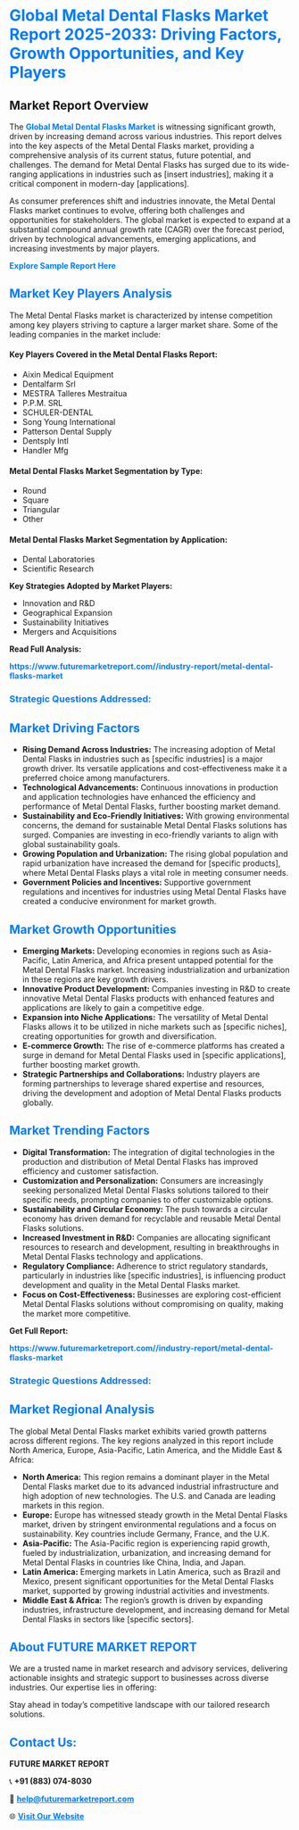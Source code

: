 <h1 style="color: #007BFF;">Global Metal Dental Flasks Market Report 2025-2033: Driving Factors, Growth Opportunities, and Key Players</h1>

<section id="overview">
<h2>Market Report Overview</h2>
<p>The <a href="https://www.futuremarketreport.com//industry-report/metal-dental-flasks-market" style="color: #007BFF; text-decoration: none;"><strong>Global Metal Dental Flasks Market</strong></a> is witnessing significant growth, driven by increasing demand across various industries. This report delves into the key aspects of the Metal Dental Flasks market, providing a comprehensive analysis of its current status, future potential, and challenges. The demand for Metal Dental Flasks has surged due to its wide-ranging applications in industries such as [insert industries], making it a critical component in modern-day [applications].</p>
<p>As consumer preferences shift and industries innovate, the Metal Dental Flasks market continues to evolve, offering both challenges and opportunities for stakeholders. The global market is expected to expand at a substantial compound annual growth rate (CAGR) over the forecast period, driven by technological advancements, emerging applications, and increasing investments by major players.</p>
</section>

<section id="overview">
<p><a href="https://www.futuremarketreport.com//request-sample/reportId=50110" style="color: #007BFF; text-decoration: none;"><strong>Explore Sample Report Here</strong></a></p>
</section>

<section id="key-players">
<h2 style="color: #007BFF;">Market Key Players Analysis</h2>
<p>The Metal Dental Flasks market is characterized by intense competition among key players striving to capture a larger market share. Some of the leading companies in the market include:</p>
<h4>Key Players Covered in the Metal Dental Flasks Report:</h4>
<ul><li>Aixin Medical Equipment</li><li>Dentalfarm Srl</li><li>MESTRA Talleres Mestraitua</li><li>P.P.M. SRL</li><li>SCHULER-DENTAL</li><li>Song Young International</li><li>Patterson Dental Supply</li><li>Dentsply Intl</li><li>Handler Mfg</li></ul>
<h4>Metal Dental Flasks Market Segmentation by Type:</h4>
<ul><li>Round</li><li>Square</li><li>Triangular</li><li>Other</li></ul>

<h4>Metal Dental Flasks Market Segmentation by Application:</h4>
<ul><li>Dental Laboratories</li><li>Scientific Research</li></ul>
<p><strong>Key Strategies Adopted by Market Players:</strong></p>
<ul>
<li>Innovation and R&D</li>
<li>Geographical Expansion</li>
<li>Sustainability Initiatives</li>
<li>Mergers and Acquisitions</li>
</ul>
</section>

<section>
<p><strong>Read Full Analysis: </strong></p><a href="https://www.futuremarketreport.com//industry-report/metal-dental-flasks-market" style="color: #007BFF; text-decoration: none;"><strong>https://www.futuremarketreport.com//industry-report/metal-dental-flasks-market</strong></a>
<h3 style="color: #007BFF;">Strategic Questions Addressed:</h3>
</section>

<section id="driving-factors">
<h2 style="color: #007BFF;">Market Driving Factors</h2>
<ul>
<li><strong>Rising Demand Across Industries:</strong> The increasing adoption of Metal Dental Flasks in industries such as [specific industries] is a major growth driver. Its versatile applications and cost-effectiveness make it a preferred choice among manufacturers.</li>
<li><strong>Technological Advancements:</strong> Continuous innovations in production and application technologies have enhanced the efficiency and performance of Metal Dental Flasks, further boosting market demand.</li>
<li><strong>Sustainability and Eco-Friendly Initiatives:</strong> With growing environmental concerns, the demand for sustainable Metal Dental Flasks solutions has surged. Companies are investing in eco-friendly variants to align with global sustainability goals.</li>
<li><strong>Growing Population and Urbanization:</strong> The rising global population and rapid urbanization have increased the demand for [specific products], where Metal Dental Flasks plays a vital role in meeting consumer needs.</li>
<li><strong>Government Policies and Incentives:</strong> Supportive government regulations and incentives for industries using Metal Dental Flasks have created a conducive environment for market growth.</li>
</ul>
</section>

<section id="growth-opportunities">
<h2 style="color: #007BFF;">Market Growth Opportunities</h2>
<ul>
<li><strong>Emerging Markets:</strong> Developing economies in regions such as Asia-Pacific, Latin America, and Africa present untapped potential for the Metal Dental Flasks market. Increasing industrialization and urbanization in these regions are key growth drivers.</li>
<li><strong>Innovative Product Development:</strong> Companies investing in R&D to create innovative Metal Dental Flasks products with enhanced features and applications are likely to gain a competitive edge.</li>
<li><strong>Expansion into Niche Applications:</strong> The versatility of Metal Dental Flasks allows it to be utilized in niche markets such as [specific niches], creating opportunities for growth and diversification.</li>
<li><strong>E-commerce Growth:</strong> The rise of e-commerce platforms has created a surge in demand for Metal Dental Flasks used in [specific applications], further boosting market growth.</li>
<li><strong>Strategic Partnerships and Collaborations:</strong> Industry players are forming partnerships to leverage shared expertise and resources, driving the development and adoption of Metal Dental Flasks products globally.</li>
</ul>
</section>

<section id="trending-factors">
<h2 style="color: #007BFF;">Market Trending Factors</h2>
<ul>
<li><strong>Digital Transformation:</strong> The integration of digital technologies in the production and distribution of Metal Dental Flasks has improved efficiency and customer satisfaction.</li>
<li><strong>Customization and Personalization:</strong> Consumers are increasingly seeking personalized Metal Dental Flasks solutions tailored to their specific needs, prompting companies to offer customizable options.</li>
<li><strong>Sustainability and Circular Economy:</strong> The push towards a circular economy has driven demand for recyclable and reusable Metal Dental Flasks solutions.</li>
<li><strong>Increased Investment in R&D:</strong> Companies are allocating significant resources to research and development, resulting in breakthroughs in Metal Dental Flasks technology and applications.</li>
<li><strong>Regulatory Compliance:</strong> Adherence to strict regulatory standards, particularly in industries like [specific industries], is influencing product development and quality in the Metal Dental Flasks market.</li>
<li><strong>Focus on Cost-Effectiveness:</strong> Businesses are exploring cost-efficient Metal Dental Flasks solutions without compromising on quality, making the market more competitive.</li>
</ul>
</section>

<section>
<p><strong>Get Full Report: </strong></p><a href="https://www.futuremarketreport.com//industry-report/metal-dental-flasks-market" style="color: #007BFF; text-decoration: none;"><strong>https://www.futuremarketreport.com//industry-report/metal-dental-flasks-market</strong></a>
<h3 style="color: #007BFF;">Strategic Questions Addressed:</h3>
</section>


<section id="regional-analysis">
<h2 style="color: #007BFF;">Market Regional Analysis</h2>
<p>The global Metal Dental Flasks market exhibits varied growth patterns across different regions. The key regions analyzed in this report include North America, Europe, Asia-Pacific, Latin America, and the Middle East & Africa:</p>
<ul>
<li><strong>North America:</strong> This region remains a dominant player in the Metal Dental Flasks market due to its advanced industrial infrastructure and high adoption of new technologies. The U.S. and Canada are leading markets in this region.</li>
<li><strong>Europe:</strong> Europe has witnessed steady growth in the Metal Dental Flasks market, driven by stringent environmental regulations and a focus on sustainability. Key countries include Germany, France, and the U.K.</li>
<li><strong>Asia-Pacific:</strong> The Asia-Pacific region is experiencing rapid growth, fueled by industrialization, urbanization, and increasing demand for Metal Dental Flasks in countries like China, India, and Japan.</li>
<li><strong>Latin America:</strong> Emerging markets in Latin America, such as Brazil and Mexico, present significant opportunities for the Metal Dental Flasks market, supported by growing industrial activities and investments.</li>
<li><strong>Middle East & Africa:</strong> The region’s growth is driven by expanding industries, infrastructure development, and increasing demand for Metal Dental Flasks in sectors like [specific sectors].</li>
</ul>
</section>

<footer>
<h2 style="color: #007BFF;">About FUTURE MARKET REPORT</h2>
<p>We are a trusted name in market research and advisory services, delivering actionable insights and strategic support to businesses across diverse industries. Our expertise lies in offering:</p>

<p>Stay ahead in today’s competitive landscape with our tailored research solutions.</p>

<h2 style="color: #007BFF;">Contact Us:</h2>
<p><strong>FUTURE MARKET REPORT</strong></p>
<p>📞 <strong>+91 (883) 074-8030</strong></p>
<p>📧 <strong><a href="mailto:help@futuremarketreport.com" style="color: #007BFF;">help@futuremarketreport.com</a></strong></p>
<p>🌐 <strong><a href="https://www.futuremarketreport.com/" style="color: #007BFF;">Visit Our Website</a></strong></p>
</footer>
